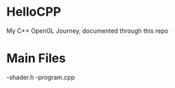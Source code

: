 # HelloCPP
My C++ OpenGL Journey, documented through this repo

# Main Files

-shader.h
-program.cpp
